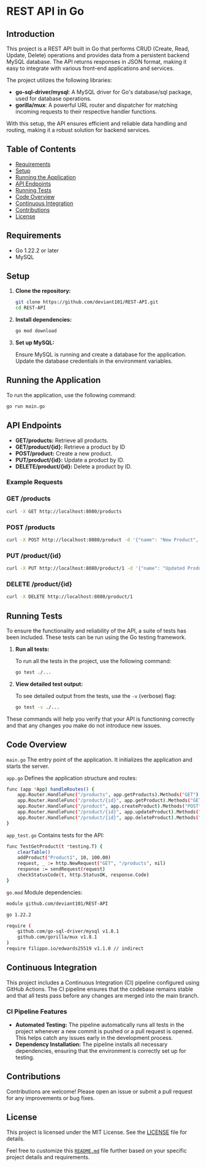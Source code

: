 # REST API in Go

## Introduction

This project is a REST API built in Go that performs CRUD (Create, Read, Update, Delete) operations and provides data from a persistent backend MySQL database. The API returns responses in JSON format, making it easy to integrate with various front-end applications and services.

The project utilizes the following libraries:
- **go-sql-driver/mysql**: A MySQL driver for Go's database/sql package, used for database operations.
- **gorilla/mux**: A powerful URL router and dispatcher for matching incoming requests to their respective handler functions.

With this setup, the API ensures efficient and reliable data handling and routing, making it a robust solution for backend services.

## Table of Contents

- [Requirements](#requirements)
- [Setup](#setup)
- [Running the Application](#running-the-application)
- [API Endpoints](#api-endpoints)
- [Running Tests](#running-tests)
- [Code Overview](#code-overview)
- [Continuous Integration](#continuous-integration)
- [Contributions](#contributions)
- [License](#license)



## Requirements

- Go 1.22.2 or later
- MySQL

## Setup

1. **Clone the repository:**

    ```sh
    git clone https://github.com/deviant101/REST-API.git
    cd REST-API
    ```

2. **Install dependencies:**

    ```sh
    go mod download
    ```

3. **Set up MySQL:**

    Ensure MySQL is running and create a database for the application. Update the database credentials in the environment variables.


## Running the Application

To run the application, use the following command:

```sh
go run main.go
```


## API Endpoints

- **GET/products:** Retrieve all products.
- **GET/product/{id}:** Retrieve a product by ID
- **POST/product:** Create a new product.
- **PUT/product/{id}:** Update a product by ID.
- **DELETE/product/{id}:** Delete a product by ID.

### Example Requests

### GET /products
```sh
curl -X GET http://localhost:8080/products
```

### POST /products
```sh
curl -X POST http://localhost:8080/product -d '{"name": "New Product", "price": 100.00}'
```
### PUT /product/{id}
```sh
curl -X PUT http://localhost:8080/product/1 -d '{"name": "Updated Product", "price": 150.00}'
```

### DELETE /product/{id}
```sh
curl -X DELETE http://localhost:8080/product/1
```

## Running Tests

To ensure the functionality and reliability of the API, a suite of tests has been included. These tests can be run using the Go testing framework.

1. **Run all tests:**

    To run all the tests in the project, use the following command:

    ```sh
    go test ./...
    ```

2. **View detailed test output:**

    To see detailed output from the tests, use the `-v` (verbose) flag:

    ```sh
    go test -v ./...
    ```

These commands will help you verify that your API is functioning correctly and that any changes you make do not introduce new issues.

## Code Overview
`main.go` The entry point of the application. It initializes the application and starts the server.

`app.go` Defines the application structure and routes:
```sh
func (app *App) handleRoutes() {
    app.Router.HandleFunc("/products", app.getProducts).Methods("GET")
    app.Router.HandleFunc("/product/{id}", app.getProduct).Methods("GET")
    app.Router.HandleFunc("/product", app.createProduct).Methods("POST")
    app.Router.HandleFunc("/product/{id}", app.updateProduct).Methods("PUT")
    app.Router.HandleFunc("/product/{id}", app.deleteProduct).Methods("DELETE")
}
```

`app_test.go` Contains tests for the API:
```sh
func TestGetProduct(t *testing.T) {
    clearTable()
    addProduct("Product1", 10, 100.00)
    request, _ := http.NewRequest("GET", "/products", nil)
    response := sendRequest(request)
    checkStatusCode(t, http.StatusOK, response.Code)
}
```

`go.mod` Module dependencies:
```sh
module github.com/deviant101/REST-API

go 1.22.2

require (
    github.com/go-sql-driver/mysql v1.8.1
    github.com/gorilla/mux v1.8.1
)
require filippo.io/edwards25519 v1.1.0 // indirect
```

## Continuous Integration

This project includes a Continuous Integration (CI) pipeline configured using GitHub Actions. The CI pipeline ensures that the codebase remains stable and that all tests pass before any changes are merged into the main branch.

### CI Pipeline Features

- **Automated Testing:** The pipeline automatically runs all tests in the project whenever a new commit is pushed or a pull request is opened. This helps catch any issues early in the development process.
- **Dependency Installation:** The pipeline installs all necessary dependencies, ensuring that the environment is correctly set up for testing.

## Contributions

Contributions are welcome! Please open an issue or submit a pull request for any improvements or bug fixes.

## License

This project is licensed under the MIT License. See the [LICENSE](LICENSE) file for details.

Feel free to customize this [`README.md`](command:_github.copilot.openRelativePath?%5B%7B%22scheme%22%3A%22file%22%2C%22authority%22%3A%22%22%2C%22path%22%3A%22%2Fhome%2Fdeviant%2FData%2FREST-API%2FREADME.md%22%2C%22query%22%3A%22%22%2C%22fragment%22%3A%22%22%7D%5D "/home/deviant/Data/REST-API/README.md") file further based on your specific project details and requirements.
